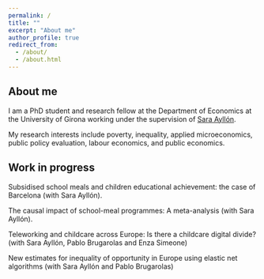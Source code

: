 ```yaml
---
permalink: /
title: ""
excerpt: "About me"
author_profile: true
redirect_from: 
  - /about/
  - /about.html
---
```

## About me

I am a PhD student and research fellow at the Department of Economics at the University of Girona working under the supervision of [Sara Ayllón](http://www.saraayllon.eu/). 

My research interests include poverty, inequality, applied microeconomics, public policy evaluation, labour economics, and public economics.

## Work in progress

Subsidised school meals and children educational achievement: the case of Barcelona (with Sara Ayllón).

The causal impact of school-meal programmes: A meta-analysis (with Sara Ayllón).

Teleworking and childcare across Europe: Is there a childcare digital divide? (with Sara Ayllón, Pablo Brugarolas and Enza Simeone)

New estimates for inequality of opportunity in Europe using elastic net algorithms (with Sara Ayllón and Pablo Brugarolas)




